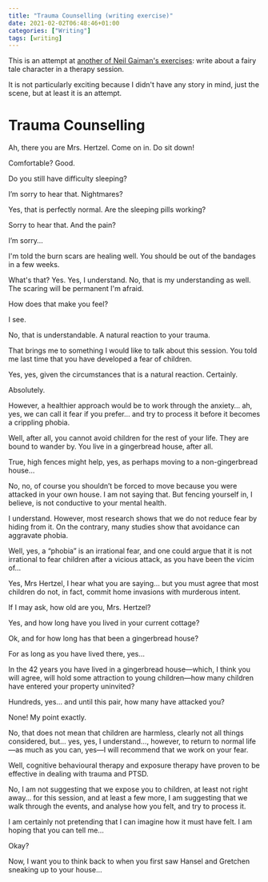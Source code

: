 ```yaml
---
title: "Trauma Counselling (writing exercise)"
date: 2021-02-02T06:48:46+01:00
categories: ["Writing"]
tags: [writing]
---
```


This is an attempt at [another of Neil Gaiman's exercises](https://mailund.dk/posts/red-ridinghood/): write about a fairy tale character in a therapy session.

It is not particularly exciting because I didn't have any story in mind, just the scene, but at least it is an attempt.

# Trauma Counselling 

Ah, there you are Mrs. Hertzel. Come on in. Do sit down!

Comfortable? Good.

Do you still have difficulty sleeping?

I’m sorry to hear that. Nightmares?

Yes, that is perfectly normal. Are the sleeping pills working?

Sorry to hear that. And the pain?

I’m sorry…

I'm told the burn scars are healing well. You should be out of the bandages in a few weeks.

What's that? Yes. Yes, I understand. No, that is my understanding as well. The scaring will be permanent I'm afraid.

How does that make you feel?

I see.

No, that is understandable. A natural reaction to your trauma.

That brings me to something I would like to talk about this session. You told me last time that you have developed a fear of children.

Yes, yes, given the circumstances that is a natural reaction. Certainly.

Absolutely.

However, a healthier approach would be to work through the anxiety… ah, yes, we can call it fear if you prefer… and try to process it before it becomes a crippling phobia.

Well, after all, you cannot avoid children for the rest of your life. They are bound to wander by. You live in a gingerbread house, after all.

True, high fences might help, yes, as perhaps moving to a non-gingerbread house…

No, no, of course you shouldn’t be forced to move because you were attacked in your own house. I am not saying that. But fencing yourself in, I believe, is not conductive to your mental health.

I understand. However, most research shows that we do not reduce fear by hiding from it. On the contrary, many studies show that avoidance can aggravate phobia.

Well, yes, a “phobia” is an irrational fear, and one could argue that it is not irrational to fear children after a vicious attack, as you have been the vicim of…

Yes, Mrs Hertzel, I hear what you are saying… but you must agree that most children do not, in fact, commit home invasions with murderous intent.

If I may ask, how old are you, Mrs. Hertzel?

Yes, and how long have you lived in your current cottage?

Ok, and for how long has that been a gingerbread house?

For as long as you have lived there, yes…

In the 42 years you have lived in a gingerbread house—which, I think you will agree, will hold some attraction to young children—how many children have entered your property uninvited?

Hundreds, yes… and until this pair, how many have attacked you?

None! My point exactly. 

No, that does not mean that children are harmless, clearly not all things considered, but… yes, yes, I understand…, however, to return to normal life—as much as you can, yes—I will recommend that we work on your fear.

Well, cognitive behavioural therapy and exposure therapy have proven to be effective in dealing with trauma and PTSD.

No, I am not suggesting that we expose you to children, at least not right away… for this session, and at least a few more, I am suggesting that we walk through the events, and analyse how you felt, and try to process it.

I am certainly not pretending that I can imagine how it must have felt. I am hoping that you can tell me…

Okay?

Now, I want you to think back to when you first saw Hansel and Gretchen sneaking up to your house…
